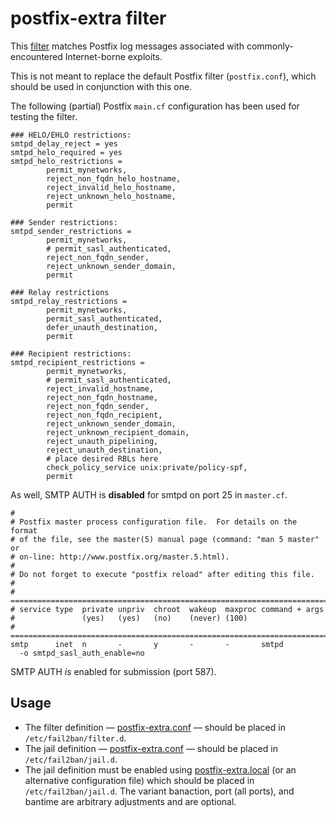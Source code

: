 # postfix-extra filter

This [filter](postfix-extra.conf) matches Postfix log messages
associated with commonly-encountered Internet-borne exploits.

This is not meant to replace the default Postfix filter (`postfix.conf`), which should be used in conjunction with this one.

The following (partial) Postfix `main.cf` configuration has been used for testing the filter.

```
### HELO/EHLO restrictions:
smtpd_delay_reject = yes
smtpd_helo_required = yes
smtpd_helo_restrictions =
        permit_mynetworks,
        reject_non_fqdn_helo_hostname,
        reject_invalid_helo_hostname,
        reject_unknown_helo_hostname,
        permit

### Sender restrictions:
smtpd_sender_restrictions =
        permit_mynetworks,
        # permit_sasl_authenticated,
        reject_non_fqdn_sender,
        reject_unknown_sender_domain,
        permit

### Relay restrictions
smtpd_relay_restrictions =
        permit_mynetworks,
        permit_sasl_authenticated,
        defer_unauth_destination,
        permit

### Recipient restrictions:
smtpd_recipient_restrictions =
        permit_mynetworks,
        # permit_sasl_authenticated,
        reject_invalid_hostname,
        reject_non_fqdn_hostname,
        reject_non_fqdn_sender,
        reject_non_fqdn_recipient,
        reject_unknown_sender_domain,
        reject_unknown_recipient_domain,
        reject_unauth_pipelining,
        reject_unauth_destination,
        # place desired RBLs here
        check_policy_service unix:private/policy-spf,
        permit
```

As well, SMTP AUTH is **disabled** for smtpd on port 25 in `master.cf`.
```
#
# Postfix master process configuration file.  For details on the format
# of the file, see the master(5) manual page (command: "man 5 master" or
# on-line: http://www.postfix.org/master.5.html).
#
# Do not forget to execute "postfix reload" after editing this file.
#
# ==========================================================================
# service type  private unpriv  chroot  wakeup  maxproc command + args
#               (yes)   (yes)   (no)    (never) (100)
# ==========================================================================
smtp      inet  n       -       y       -       -       smtpd
  -o smtpd_sasl_auth_enable=no
```
SMTP AUTH *is* enabled for submission (port 587).
 
## Usage

- The filter definition — [postfix-extra.conf](../filter.d/postfix-extra.conf) —
should be placed in `/etc/fail2ban/filter.d`.
- The jail definition — [postfix-extra.conf](../jail.d/postfix-extra.conf) —
should be placed in `/etc/fail2ban/jail.d`.
- The jail definition must be enabled using
[postfix-extra.local](../jail.d/postfix-extra.local) (or an alternative configuration file)
which should be placed in `/etc/fail2ban/jail.d`.
The variant banaction, port (all ports), and bantime are arbitrary adjustments and are optional.